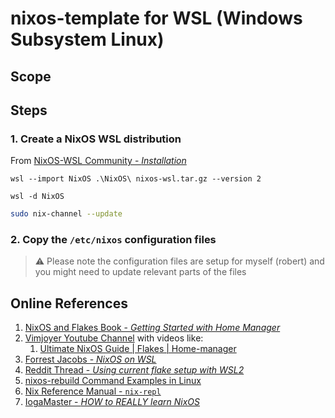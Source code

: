 # nixos-template for WSL (Windows Subsystem Linux)

## Scope

## Steps

### 1. Create a NixOS WSL distribution 

From [NixOS-WSL Community - _Installation_](https://nix-community.github.io/NixOS-WSL/install.html)

```PS
wsl --import NixOS .\NixOS\ nixos-wsl.tar.gz --version 2
```

```PS
wsl -d NixOS
```

```bash
sudo nix-channel --update
```

### 2. Copy the `/etc/nixos` configuration files

> :warning: Please note the configuration files are setup for myself (robert) and you might need to update relevant parts of the files 

## Online References

1. [NixOS and Flakes Book - _Getting Started with Home Manager_](https://nixos-and-flakes.thiscute.world/nixos-with-flakes/start-using-home-manager)
2. [Vimjoyer Youtube Channel](https://www.youtube.com/@vimjoyer) with videos like:
    1. [Ultimate NixOS Guide | Flakes | Home-manager](https://www.youtube.com/watch?v=a67Sv4Mbxmc&ab_channel=Vimjoyer)
3. [Forrest Jacobs - _NixOS on WSL_](https://forrestjacobs.com/nixos-on-wsl/)
4. [Reddit Thread - _Using current flake setup with WSL2_](https://www.reddit.com/r/NixOS/comments/12po37r/using_current_flake_setup_with_wsl2/)
5. [nixos-rebuild Command Examples in Linux](https://www.thegeekdiary.com/nixos-rebuild-command-examples-in-linux/)
6. [Nix Reference Manual - `nix-repl`](https://nix.dev/manual/nix/2.18/command-ref/new-cli/nix3-repl)
7. [IogaMaster - _HOW to REALLY learn NixOS_](https://www.youtube.com/watch?v=1ED9b7ERTzI&ab_channel=IogaMaster)
